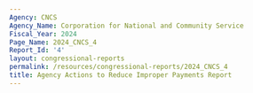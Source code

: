 ```yaml
---
Agency: CNCS
Agency_Name: Corporation for National and Community Service
Fiscal_Year: 2024
Page_Name: 2024_CNCS_4
Report_Id: '4'
layout: congressional-reports
permalink: /resources/congressional-reports/2024_CNCS_4
title: Agency Actions to Reduce Improper Payments Report
---
```

